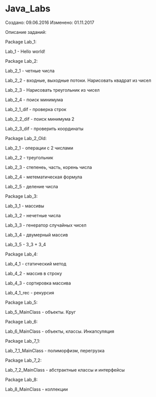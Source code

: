 # Java_Labs
Создано: 09.06.2016
Изменено: 01.11.2017

Описание заданий:

Package Lab_1:
  
  Lab_1 - Hello world!
  
Package Lab_2:
  
  Lab_2_1 - четные числа
  
  Lab_2_2 - входные, выходные потоки. Нарисовать квадрат из чисел
  
  Lab_2_3 - Нарисовать треугольник из чисел
 
  Lab_2_4 - поиск минимума
 
  Lab_2_1_dif - проверка строк
  
  Lab_2_2_dif - поиск минимума 2
  
  Lab_2_3_dif - проверить координаты
  
Package Lab_2_Old:
  
  Lab_2_1 - операции с 2 числами
  
  Lab_2_2 - треугольник
  
  Lab_2_3 - степенеь, часть, корень числа
  
  Lab_2_4 - метематическая формула
  
  Lab_2_5 - деление числа
  
Package Lab_3:
  
  Lab_3_1 - массивы
  
  Lab_3_2 - нечетные числа
  
  Lab_3_3 - генератор случайных чисел
  
  Lab_3_4 - двумерный массив
  
  Lab_3_5 - 3_3 + 3_4
  
Package Lab_4:
 
  Lab_4_1 - статический метод
  
  Lab_4_2 - массив в строку
 
  Lab_4_3 - сортировка массива
  
  Lab_4_1_rec - рекурсия
  
Package Lab_5:
  
  Lab_5_MainClass - объекты. Круг
  
Package Lab_6:
  
  Lab_6_MainClass - объекты, классы. Инкапсуляция
  
Package Lab_7_1:
  
  Lab_7_1_MainClass - полиморфизм, перегрузка
  
Package Lab_7_2:

  Lab_7_2_MainClass - абстрактные классы и интерфейсы
  
Package Lab_8:
  
  Lab_8_MainClass - коллекции
